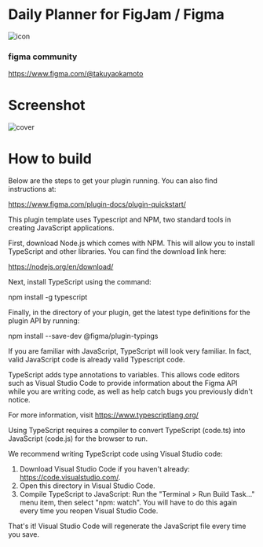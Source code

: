 # Daily Planner for FigJam / Figma

![icon](https://github.com/user-attachments/assets/3a51a42a-0a6a-4eb4-b481-0096c23c1a4a)


### figma community
https://www.figma.com/@takuyaokamoto



# Screenshot
![cover](https://github.com/user-attachments/assets/e1dcdbb6-bba7-4dae-b10d-2b64eaa471c3)


# How to build

Below are the steps to get your plugin running. You can also find instructions at:

  https://www.figma.com/plugin-docs/plugin-quickstart/

This plugin template uses Typescript and NPM, two standard tools in creating JavaScript applications.

First, download Node.js which comes with NPM. This will allow you to install TypeScript and other
libraries. You can find the download link here:

  https://nodejs.org/en/download/

Next, install TypeScript using the command:

  npm install -g typescript

Finally, in the directory of your plugin, get the latest type definitions for the plugin API by running:

  npm install --save-dev @figma/plugin-typings

If you are familiar with JavaScript, TypeScript will look very familiar. In fact, valid JavaScript code
is already valid Typescript code.

TypeScript adds type annotations to variables. This allows code editors such as Visual Studio Code
to provide information about the Figma API while you are writing code, as well as help catch bugs
you previously didn't notice.

For more information, visit https://www.typescriptlang.org/

Using TypeScript requires a compiler to convert TypeScript (code.ts) into JavaScript (code.js)
for the browser to run.

We recommend writing TypeScript code using Visual Studio code:

1. Download Visual Studio Code if you haven't already: https://code.visualstudio.com/.
2. Open this directory in Visual Studio Code.
3. Compile TypeScript to JavaScript: Run the "Terminal > Run Build Task..." menu item,
    then select "npm: watch". You will have to do this again every time
    you reopen Visual Studio Code.

That's it! Visual Studio Code will regenerate the JavaScript file every time you save.
